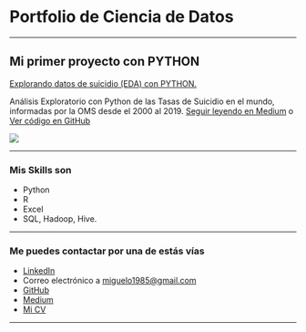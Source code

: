 # Portfolio de Ciencia de Datos

---

## Mi primer proyecto con PYTHON
[Explorando datos de suicidio (EDA) con PYTHON.](https://medium.com/p/9259e8c67580)

Análisis Exploratorio con Python de las Tasas de Suicidio en el mundo, informadas por la OMS desde el 2000 al 2019. [Seguir leyendo en Medium](https://medium.com/p/9259e8c67580) o [Ver código en GitHub](https://github.com/MiguelOyarzo/Explorando-datos-de-suicidio-EDA-con-PYTHON.)

[<img src="images/dummy_thumbnail.jpg?raw=true"/>](https://medium.com/p/9259e8c67580)

---

### Mis Skills son

- Python
- R
- Excel
- SQL, Hadoop, Hive.

---

### Me puedes contactar por una de estás vías

- [LinkedIn](https://www.linkedin.com/in/miguel-angel-oyarzo-altamirano-70758837/)
- Correo electrónico a <miguelo1985@gmail.com>
- [GitHub](https://github.com/MiguelOyarzo)
- [Medium](https://medium.com/@miguelo1985)
- [Mi CV](/pdf/plantilla-curriculum-blanco.pdf)

---
